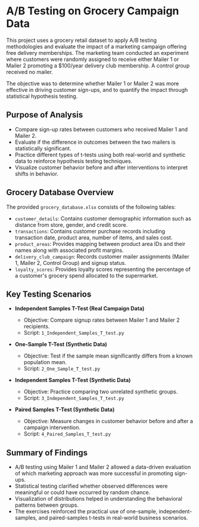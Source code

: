 # A/B Testing on Grocery Campaign Data

This project uses a grocery retail dataset to apply A/B testing methodologies and evaluate the impact of a marketing campaign offering free delivery memberships. The marketing team conducted an experiment where customers were randomly assigned to receive either Mailer 1 or Mailer 2 promoting a $100/year delivery club membership. A control group received no mailer. 

The objective was to determine whether Mailer 1 or Mailer 2 was more effective in driving customer sign-ups, and to quantify the impact through statistical hypothesis testing.

## Purpose of Analysis

- Compare sign-up rates between customers who received Mailer 1 and Mailer 2.
- Evaluate if the difference in outcomes between the two mailers is statistically significant.
- Practice different types of t-tests using both real-world and synthetic data to reinforce hypothesis testing techniques.
- Visualize customer behavior before and after interventions to interpret shifts in behavior.

## Grocery Database Overview

The provided `grocery_database.xlsx` consists of the following tables:

- `customer_details`: Contains customer demographic information such as distance from store, gender, and credit score.
- `transactions`: Contains customer purchase records including transaction date, product area, number of items, and sales cost.
- `product_areas`: Provides mapping between product area IDs and their names along with associated profit margins.
- `delivery_club_campaign`: Records customer mailer assignments (Mailer 1, Mailer 2, Control Group) and signup status.
- `loyalty_scores`: Provides loyalty scores representing the percentage of a customer's grocery spend allocated to the supermarket.

## Key Testing Scenarios

- **Independent Samples T-Test (Real Campaign Data)**
  - Objective: Compare signup rates between Mailer 1 and Mailer 2 recipients.
  - Script: `1_Independent_Samples_T_test.py`

- **One-Sample T-Test (Synthetic Data)**
  - Objective: Test if the sample mean significantly differs from a known population mean.
  - Script: `2_One_Sample_T_test.py`

- **Independent Samples T-Test (Synthetic Data)**
  - Objective: Practice comparing two unrelated synthetic groups.
  - Script: `3_Independent_Samples_T_test.py`

- **Paired Samples T-Test (Synthetic Data)**
  - Objective: Measure changes in customer behavior before and after a campaign intervention.
  - Script: `4_Paired_Samples_T_test.py`

## Summary of Findings

- A/B testing using Mailer 1 and Mailer 2 allowed a data-driven evaluation of which marketing approach was more successful in promoting sign-ups.
- Statistical testing clarified whether observed differences were meaningful or could have occurred by random chance.
- Visualization of distributions helped in understanding the behavioral patterns between groups.
- The exercises reinforced the practical use of one-sample, independent-samples, and paired-samples t-tests in real-world business scenarios.


